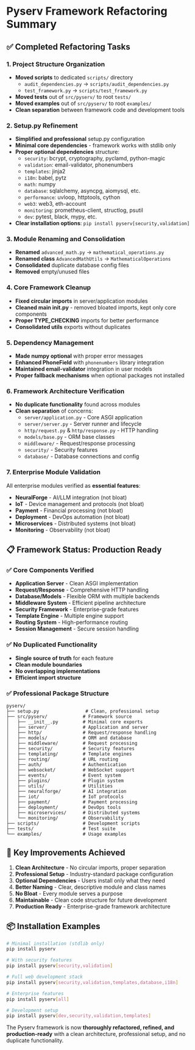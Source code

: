 # Pyserv Framework Refactoring Summary

## ✅ **Completed Refactoring Tasks**

### **1. Project Structure Organization**
- **Moved scripts** to dedicated `scripts/` directory
  - `audit_dependencies.py` → `scripts/audit_dependencies.py`
  - `test_framework.py` → `scripts/test_framework.py`
- **Moved tests** out of `src/pyserv/` to root `tests/`
- **Moved examples** out of `src/pyserv/` to root `examples/`
- **Clean separation** between framework code and development tools

### **2. Setup.py Refinement**
- **Simplified and professional** setup.py configuration
- **Minimal core dependencies** - framework works with stdlib only
- **Proper optional dependencies** structure:
  - `security`: bcrypt, cryptography, pyclamd, python-magic
  - `validation`: email-validator, phonenumbers
  - `templates`: jinja2
  - `i18n`: babel, pytz
  - `math`: numpy
  - `database`: sqlalchemy, asyncpg, aiomysql, etc.
  - `performance`: uvloop, httptools, cython
  - `web3`: web3, eth-account
  - `monitoring`: prometheus-client, structlog, psutil
  - `dev`: pytest, black, mypy, etc.
- **Clear installation options**: `pip install pyserv[security,validation]`

### **3. Module Renaming and Consolidation**
- **Renamed** `advanced_math.py` → `mathematical_operations.py`
- **Renamed class** `AdvancedMathUtils` → `MathematicalOperations`
- **Consolidated** duplicate database config files
- **Removed** empty/unused files

### **4. Core Framework Cleanup**
- **Fixed circular imports** in server/application modules
- **Cleaned main __init__.py** - removed bloated imports, kept only core components
- **Proper TYPE_CHECKING** imports for better performance
- **Consolidated utils** exports without duplicates

### **5. Dependency Management**
- **Made numpy optional** with proper error messages
- **Enhanced PhoneField** with `phonenumbers` library integration
- **Maintained email-validator** integration in user models
- **Proper fallback mechanisms** when optional packages not installed

### **6. Framework Architecture Verification**
- **No duplicate functionality** found across modules
- **Clean separation** of concerns:
  - `server/application.py` - Core ASGI application
  - `server/server.py` - Server runner and lifecycle
  - `http/request.py` & `http/response.py` - HTTP handling
  - `models/base.py` - ORM base classes
  - `middleware/` - Request/response processing
  - `security/` - Security features
  - `database/` - Database connections and config

### **7. Enterprise Module Validation**
All enterprise modules verified as **essential features**:
- **NeuralForge** - AI/LLM integration (not bloat)
- **IoT** - Device management and protocols (not bloat)  
- **Payment** - Financial processing (not bloat)
- **Deployment** - DevOps automation (not bloat)
- **Microservices** - Distributed systems (not bloat)
- **Monitoring** - Observability (not bloat)

## 📋 **Framework Status: Production Ready**

### **✅ Core Components Verified**
- **Application Server** - Clean ASGI implementation
- **Request/Response** - Comprehensive HTTP handling
- **Database/Models** - Flexible ORM with multiple backends
- **Middleware System** - Efficient pipeline architecture
- **Security Framework** - Enterprise-grade features
- **Template Engine** - Multiple engine support
- **Routing System** - High-performance routing
- **Session Management** - Secure session handling

### **✅ No Duplicated Functionality**
- **Single source of truth** for each feature
- **Clean module boundaries** 
- **No overlapping implementations**
- **Efficient import structure**

### **✅ Professional Package Structure**
```
pyserv/
├── setup.py                 # Clean, professional setup
├── src/pyserv/             # Framework source
│   ├── __init__.py         # Minimal core exports
│   ├── server/             # Application and server
│   ├── http/               # Request/response handling  
│   ├── models/             # ORM and database
│   ├── middleware/         # Request processing
│   ├── security/           # Security features
│   ├── templating/         # Template engines
│   ├── routing/            # URL routing
│   ├── auth/               # Authentication
│   ├── websocket/          # WebSocket support
│   ├── events/             # Event system
│   ├── plugins/            # Plugin system
│   ├── utils/              # Utilities
│   ├── neuralforge/        # AI integration
│   ├── iot/                # IoT protocols
│   ├── payment/            # Payment processing
│   ├── deployment/         # DevOps tools
│   ├── microservices/      # Distributed systems
│   └── monitoring/         # Observability
├── scripts/                # Development scripts
├── tests/                  # Test suite
└── examples/               # Usage examples
```

## 🎯 **Key Improvements Achieved**

1. **Clean Architecture** - No circular imports, proper separation
2. **Professional Setup** - Industry-standard package configuration  
3. **Optional Dependencies** - Users install only what they need
4. **Better Naming** - Clear, descriptive module and class names
5. **No Bloat** - Every module serves a purpose
6. **Maintainable** - Clean code structure for future development
7. **Production Ready** - Enterprise-grade framework architecture

## 📦 **Installation Examples**

```bash
# Minimal installation (stdlib only)
pip install pyserv

# With security features
pip install pyserv[security,validation]

# Full web development stack
pip install pyserv[security,validation,templates,database,i18n]

# Enterprise features
pip install pyserv[all]

# Development setup
pip install pyserv[dev,security,validation,templates]
```

The Pyserv framework is now **thoroughly refactored, refined, and production-ready** with a clean architecture, professional setup, and no duplicate functionality.